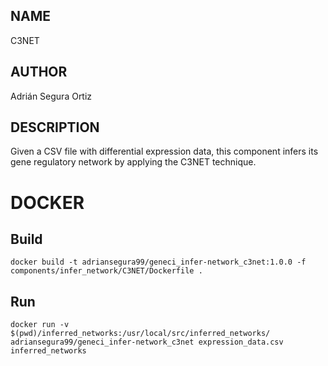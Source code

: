 ## NAME

C3NET

## AUTHOR

Adrián Segura Ortiz

## DESCRIPTION

Given a CSV file with differential expression data, this component infers its gene regulatory network by applying the C3NET technique.

# DOCKER

## Build

```
docker build -t adriansegura99/geneci_infer-network_c3net:1.0.0 -f components/infer_network/C3NET/Dockerfile .
```

## Run

```
docker run -v $(pwd)/inferred_networks:/usr/local/src/inferred_networks/ adriansegura99/geneci_infer-network_c3net expression_data.csv inferred_networks
```
